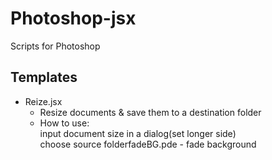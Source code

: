Photoshop-jsx
=============

Scripts for Photoshop

Templates
-----

* Reize.jsx<br>
  - Resize documents & save them to a destination folder<br>
  - How to use:<br>
  input document size in a dialog(set longer side)<br>
  choose source folderfadeBG.pde - fade background
